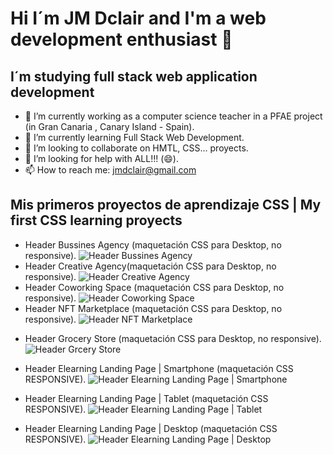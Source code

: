 # Hi I´m JM Dclair and I'm a web development enthusiast 👋
## I´m studying full stack web application development
- 🔭 I’m currently working as a computer science teacher in a PFAE project (in Gran Canaria , Canary Island - Spain).
- 🌱 I’m currently learning Full Stack Web Development.
- 👯 I’m looking to collaborate on HMTL, CSS... proyects.
- 🤔 I’m looking for help with ALL!!! (😄).
- 📫 How to reach me: jmdclair@gmail.com

## Mis primeros proyectos de aprendizaje CSS | My first CSS learning proyects
- Header Bussines Agency (maquetación CSS para Desktop, no responsive).
![Header Bussines Agency](assets/header_bussines_agency.jpg)
- Header Creative Agency(maquetación CSS para Desktop, no responsive).
![Header Creative Agency](assets/creative_agency.jpg)
- Header Coworking Space (maquetación CSS para Desktop, no responsive).
![Header Coworking Space](assets/coworking_space.jpg)
- Header NFT Marketplace (maquetación CSS para Desktop, no responsive).
![Header NFT Marketplace](assets/NFT_marketplace.jpg)
* Header Grocery Store (maquetación CSS para Desktop, no responsive).
![Header Grcery Store](assets/Grocery_Store.jpg)

* Header Elearning Landing Page | Smartphone (maquetación CSS RESPONSIVE).
![Header Elearning Landing Page | Smartphone](assets/Elearning_land_page_smartphone.jpg)
* Header Elearning Landing Page | Tablet (maquetación CSS RESPONSIVE).
![Header Elearning Landing Page | Tablet ](assets/Elearning_land_page_tablet.jpg)
* Header Elearning Landing Page | Desktop (maquetación CSS RESPONSIVE).
![Header Elearning Landing Page | Desktop](assets/Elearning_land_page_Desktop.jpg)

<!--
**dclair/dclair** is a ✨ _special_ ✨ repository because its `README.md` (this file) appears on your GitHub profile.

Here are some ideas to get you started:

- 🔭 I’m currently working on ...
- 🌱 I’m currently learning ...
- 👯 I’m looking to collaborate on ...
- 🤔 I’m looking for help with ...
- 💬 Ask me about ...
- 📫 How to reach me: ...
- 😄 Pronouns: ...
- ⚡ Fun fact: ...
-->
